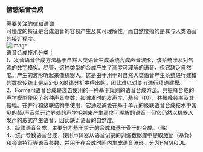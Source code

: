 ### 情感语音合成  
需要关注韵律和语调  
可懂度的特征是合成语音的容易产生及其可理解性，而自然度指的是其与人类语音的接近程度。  
![image](https://github.com/zhangwenjingustb/TTS/assets/141011729/f3c2bd41-49d2-452a-854f-bac490f73217)  
语音合成技术分类：  
1、发音语音合成方法基于自然人类语音生成系统合成声音波形，该系统涉及对气流的数字模拟。尽管，这种类型的合成产生了高度可理解的语音，但它缺乏自然度。产生的波形听起来像机器人。这是由于用于对自然人类语音产生系统进行建模的数据传统上是从2-D X射线分析中得出的，因此难以对关节进行精确建模。  
2、Formant语音合成是过去使用的一种基于规则的语音合成方法。共振峰合成的声学模型使用了各种声音参数，如激发时的发声度、基频（f0）、共振峰频率及其振幅。在并行和级联结构中使用，它通过避免在基于单元的级联语音合成技术中常见的帧/声音单元边界处的声学毛刺来产生高度可理解的语音，但它仍然以机器人发声的形式产生语音，因此缺乏语音的自然度。  
3、级联语音合成，主要分为基于单元的合成和基于骨干的合成。（略）  
4、统计参数语音合成，使用声码器从语音记录的训练数据库中提取激励（基频）和频谱特征等语音参数，并用于在合成时间内生成语音波形。分为HMM和DL。  









